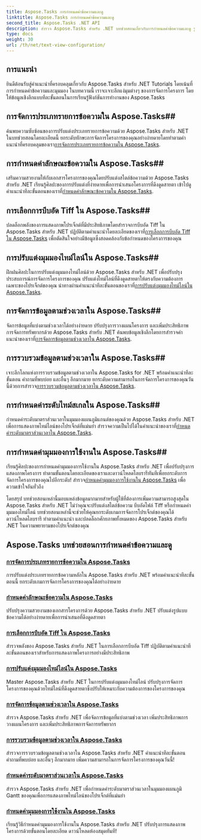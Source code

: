 ```yaml
---
title: Aspose.Tasks การกำหนดค่าข้อความและดู
linktitle: Aspose.Tasks การกำหนดค่าข้อความและดู
second_title: Aspose.Tasks .NET API
description: สำรวจ Aspose.Tasks สำหรับ .NET บทช่วยสอนเกี่ยวกับการกำหนดค่าข้อความและดู รูปแบบข้อความหลัก การบีบอัด Tiff มุมมองไทม์ไลน์ และอื่นๆ อีกมากมายเพื่อการจัดการโครงการที่ได้รับการปรับปรุง
type: docs
weight: 30
url: /th/net/text-view-configuration/
---
```

## การแนะนำ

ยินดีต้อนรับสู่คำแนะนำที่ครอบคลุมเกี่ยวกับ Aspose.Tasks สำหรับ .NET Tutorials โดยเน้นที่การกำหนดค่าข้อความและมุมมอง ในบทความนี้ เราจะเจาะลึกแง่มุมต่างๆ ของการจัดการโครงการ โดยให้ข้อมูลเชิงลึกแบบทีละขั้นตอนในการเรียนรู้ฟังก์ชันการทำงานของ Aspose.Tasks

## การจัดการประเภทรายการข้อความใน Aspose.Tasks## 
 ค้นพบความซับซ้อนของการปรับแต่งประเภทรายการข้อความด้วย Aspose.Tasks สำหรับ .NET ในบทช่วยสอนโดยละเอียดนี้ ยกระดับทักษะการจัดการโครงการของคุณอย่างง่ายดายโดยทำตามคำแนะนำที่ครอบคลุมของเรา[การจัดการประเภทรายการข้อความใน Aspose.Tasks](./text-item-types/). 

## การกำหนดค่าลักษณะข้อความใน Aspose.Tasks## 
เสริมความสวยงามให้กับเอกสารโครงการของคุณโดยปรับแต่งสไตล์ข้อความด้วย Aspose.Tasks สำหรับ .NET เรียนรู้ศิลปะของการปรับแต่งที่ง่ายดายเพื่อการนำเสนอโครงการที่ดึงดูดสายตา เข้าไปดูคำแนะนำทีละขั้นตอนของเราที่[กำหนดค่าลักษณะข้อความใน Aspose.Tasks](./text-styles/).

## การเลือกการบีบอัด Tiff ใน Aspose.Tasks## 
 ปลดล็อกพลังของการแสดงภาพโปรเจ็กต์ที่มีประสิทธิภาพโดยสำรวจการบีบอัด Tiff ใน Aspose.Tasks สำหรับ .NET ปฏิบัติตามคำแนะนำโดยละเอียดของเราที่[การเลือกการบีบอัด Tiff ใน Aspose.Tasks](./tiff-compression/) เพื่อตัดสินใจอย่างมีข้อมูลซึ่งสอดคล้องกับข้อกำหนดของโครงการของคุณ

## การปรับแต่งมุมมองไทม์ไลน์ใน Aspose.Tasks## 
 ฝึกฝนศิลปะในการปรับแต่งมุมมองไทม์ไลน์ด้วย Aspose.Tasks สำหรับ .NET เพื่อปรับปรุงประสบการณ์การจัดการโครงการของคุณ ปรับแต่งไทม์ไลน์ที่ดึงดูดสายตาให้ตรงกับความต้องการเฉพาะของโปรเจ็กต์ของคุณ นำทางผ่านคำแนะนำทีละขั้นตอนของเราที่[การปรับแต่งมุมมองไทม์ไลน์ใน Aspose.Tasks](./timeline-views/).

## การจัดการข้อมูลตามช่วงเวลาใน Aspose.Tasks## 
จัดการข้อมูลที่แบ่งตามช่วงเวลาได้อย่างง่ายดาย ปรับปรุงการวางแผนโครงการ และเพิ่มประสิทธิภาพการจัดการทรัพยากรด้วย Aspose.Tasks สำหรับ .NET ค้นพบข้อมูลเชิงลึกโดยการสำรวจคำแนะนำของเราที่[การจัดการข้อมูลตามช่วงเวลาใน Aspose.Tasks](./timephased-data/).

## การรวบรวมข้อมูลตามช่วงเวลาใน Aspose.Tasks## 
 เจาะลึกโลกแห่งการรวบรวมข้อมูลตามช่วงเวลาใน Aspose.Tasks for .NET พร้อมคำแนะนำทีละขั้นตอน คำถามที่พบบ่อย และอื่นๆ อีกมากมาย ยกระดับความสามารถในการจัดการโครงการของคุณวันนี้ด้วยการสำรวจ[การรวบรวมข้อมูลตามช่วงเวลาใน Aspose.Tasks](./timephased-data-collection/).

## การกำหนดค่าระดับไทม์สเกลใน Aspose.Tasks## 
 กำหนดค่าระดับมาตราส่วนเวลาในมุมมองแผนภูมิแกนต์ของคุณด้วย Aspose.Tasks สำหรับ .NET เพื่อการแสดงภาพไทม์ไลน์ของโปรเจ็กต์ที่แม่นยำ สำรวจความเป็นไปได้ในคำแนะนำของเราที่[กำหนดค่าระดับมาตราส่วนเวลาใน Aspose.Tasks](./timescale-tiers/).

## การกำหนดค่ามุมมองการใช้งานใน Aspose.Tasks## 
เรียนรู้ศิลปะของการกำหนดค่ามุมมองการใช้งานใน Aspose.Tasks สำหรับ .NET เพื่อปรับปรุงการแสดงภาพโครงการ ทำตามขั้นตอนโดยละเอียดของเราและดาวน์โหลดไลบรารีทันทีเพื่อยกระดับการจัดการโครงการของคุณไปอีกระดับ! สำรวจ[กำหนดค่ามุมมองการใช้งานใน Aspose.Tasks](./usage-views/) เพื่อความเข้าใจอันทั่วถึง

โดยสรุป บทช่วยสอนเหล่านี้มอบแหล่งข้อมูลมากมายสำหรับผู้ใช้ที่ต้องการเพิ่มความสามารถสูงสุดใน Aspose.Tasks สำหรับ .NET ไม่ว่าคุณจะปรับแต่งสไตล์ข้อความ บีบอัดไฟล์ Tiff หรือกำหนดค่ามุมมองไทม์ไลน์ บทช่วยสอนเหล่านี้จะช่วยให้คุณยกระดับเกมการจัดการโปรเจ็กต์ของคุณได้ ดาวน์โหลดไลบรารี ทำตามคำแนะนำ และปลดล็อกศักยภาพทั้งหมดของ Aspose.Tasks สำหรับ .NET ในความพยายามของโปรเจ็กต์ของคุณ
## Aspose.Tasks บทช่วยสอนการกำหนดค่าข้อความและดู
### [การจัดการประเภทรายการข้อความใน Aspose.Tasks](./text-item-types/)
การปรับแต่งประเภทรายการข้อความหลักใน Aspose.Tasks สำหรับ .NET พร้อมคำแนะนำทีละขั้นตอนนี้ ยกระดับเกมการจัดการโครงการของคุณได้อย่างง่ายดาย
### [กำหนดค่าลักษณะข้อความใน Aspose.Tasks](./text-styles/)
ปรับปรุงความสวยงามของเอกสารโครงการด้วย Aspose.Tasks สำหรับ .NET ปรับแต่งรูปแบบข้อความได้อย่างง่ายดายเพื่อการนำเสนอที่ดึงดูดสายตา
### [การเลือกการบีบอัด Tiff ใน Aspose.Tasks](./tiff-compression/)
สำรวจพลังของ Aspose.Tasks สำหรับ .NET ในการเลือกการบีบอัด Tiff ปฏิบัติตามคำแนะนำทีละขั้นตอนของเราสำหรับการแสดงภาพโครงการอย่างมีประสิทธิภาพ
### [การปรับแต่งมุมมองไทม์ไลน์ใน Aspose.Tasks](./timeline-views/)
Master Aspose.Tasks สำหรับ .NET ในการปรับแต่งมุมมองไทม์ไลน์ ปรับปรุงการจัดการโครงการของคุณด้วยไทม์ไลน์ที่ดึงดูดสายตาซึ่งปรับให้เหมาะกับความต้องการของโครงการของคุณ
### [การจัดการข้อมูลตามช่วงเวลาใน Aspose.Tasks](./timephased-data/)
สำรวจ Aspose.Tasks สำหรับ .NET เพื่อจัดการข้อมูลที่แบ่งตามช่วงเวลา เพิ่มประสิทธิภาพการวางแผนโครงการ และเพิ่มประสิทธิภาพการจัดการทรัพยากร
### [การรวบรวมข้อมูลตามช่วงเวลาใน Aspose.Tasks](./timephased-data-collection/)
สำรวจการรวบรวมข้อมูลตามช่วงเวลาใน Aspose.Tasks สำหรับ .NET คำแนะนำทีละขั้นตอน คำถามที่พบบ่อย และอื่นๆ อีกมากมาย เพิ่มความสามารถในการจัดการโครงการของคุณวันนี้!
### [กำหนดค่าระดับมาตราส่วนเวลาใน Aspose.Tasks](./timescale-tiers/)
สำรวจ Aspose.Tasks สำหรับ .NET เพื่อกำหนดค่าระดับมาตราส่วนเวลาในมุมมองแผนภูมิ Gantt ของคุณเพื่อการแสดงภาพไทม์ไลน์ของโปรเจ็กต์ที่แม่นยำ
### [กำหนดค่ามุมมองการใช้งานใน Aspose.Tasks](./usage-views/)
เรียนรู้วิธีกำหนดค่ามุมมองการใช้งานใน Aspose.Tasks สำหรับ .NET ปรับปรุงการแสดงภาพโครงการด้วยขั้นตอนโดยละเอียด ดาวน์โหลดห้องสมุดทันที!